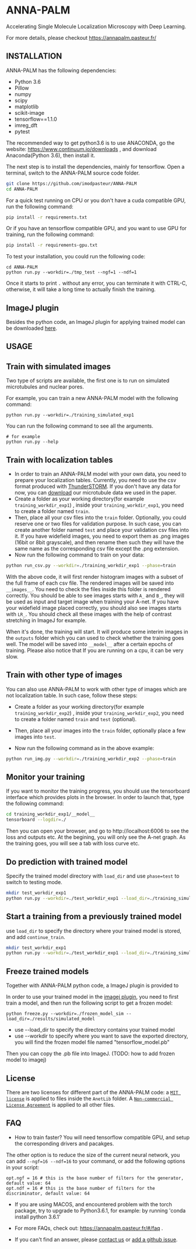 # ANNA-PALM

Accelerating Single Molecule Localization Microscopy with Deep Learning.

For more details, please checkout https://annapalm.pasteur.fr/

## INSTALLATION

ANNA-PALM has the following dependencies:
 * Python 3.6
 * Pillow
 * numpy
 * scipy
 * matplotlib
 * scikit-image
 * tensorflow==1.1.0
 * imreg_dft
 * pytest

The recommended way to get python3.6 is to use ANACONDA, go the website: https://www.continuum.io/downloads ,
and download Anaconda(Python 3.6), then install it.

The next step is to install the dependencies, mainly for tensorflow.
Open a terminal, switch to the ANNA-PALM source code folder.
```bash
git clone https://github.com/imodpasteur/ANNA-PALM
cd ANNA-PALM
```

For a quick test running on CPU or you don't have a cuda compatible GPU, run the following command:
```bash
pip install -r requirements.txt
```

Or if you have an tensorflow compatible GPU, and you want to use GPU for training, run the following command:
```bash
pip install -r requirements-gpu.txt
```

To test your installation, you could run the following code:
```
cd ANNA-PALM
python run.py --workdir=./tmp_test --ngf=1 --ndf=1
```
Once it starts to print `.` without any error, you can terminate it with CTRL-C, otherwise, it will take a long time to actually finish the training.

## ImageJ plugin
Besides the python code, an ImageJ plugin for applying trained model can be downloaded [here](https://s3.eu-west-2.amazonaws.com/anna-palm-model/ANNA_PALM_Process-latest.jar).

## USAGE

## Train with simulated images

Two type of scripts are available, the first one is to run on simulated microtubules and nuclear pores.

For example, you can train a new ANNA-PALM model with the following command:
```
python run.py --workdir=./training_simulated_exp1
```

You can run the following command to see all the arguments.
```
# for example
python run.py --help
```

## Train with localization tables
 * In order to train an ANNA-PALM model with your own data, you need to prepare your localization tables. Currently, you need to use the csv format produced with [ThunderSTORM](https://github.com/zitmen/thunderstorm). If you don't have any data for now, you can [download](https://www.dropbox.com/sh/lwl1l3tdtzdr1re/AACmm8hRYszNVXwI0gqIeaoLa?dl=0) our microtubule data we used in the paper.
 * Create a folder as your working directory(for example `training_workdir_exp1`) , inside your `training_workdir_exp1`, you need to create a folder named `train`.
 * Then, place all your csv files into the `train` folder. Optionally, you could reserve one or two files for validation purpose. In such case, you can create another folder named `test` and place your validation csv files into it. If you have widefield images, you need to export them as .png images (16bit or 8bit grayscale), and then rename then such they will have the same name as the corresponding csv file except the .png extension.
 * Now run the following command to train on your data:

```bash
python run_csv.py --workdir=./training_workdir_exp1 --phase=train
```

With the above code, it will first render histogram images with a subset of the full frame of each csv file. The rendered images will be saved into `__images__`. You need to check the files inside this folder is rendered correctly. You should be able to see images starts with `A_` and `B_`, they will be used as input and target image when training your A-net. If you have your widefield image placed correctly, you should also see images starts with `LR_`. You should check all these images with the help of contrast stretching in ImageJ for example.

When it's done, the training will start. It will produce some interim images in the `outputs` folder which you can used to check whether the training goes well. The model will be saved into `__model__` after a certain epochs of training. Please also notice that If you are running on a cpu, it can be very slow.

## Train with other type of images
You can also use ANNA-PALM to work with other type of images which are not localization table. In such case, follow these steps:
  * Create a folder as your working directory(for example `training_workdir_exp2`) , inside your `training_workdir_exp2`, you need to create a folder named `train` and `test` (optional).
  * Then, place all your images into the `train` folder, optionally place a few images into `test`.

  * Now run the following command as in the above example:
  ```bash
  python run_img.py --workdir=./training_workdir_exp2 --phase=train
  ```

## Monitor your training
If you want to monitor the training progress, you should use the tensorboard interface which provides plots in the browser. In order to launch that, type the following command:
```bash
cd training_workdir_exp1/__model__
tensorboard --logdir=./
```
Then you can open your browser, and go to http://localhost:6006 to see the loss and outputs etc. At the begining, you will only see the A-net graph. As the training goes, you will see a tab with loss curve etc.


## Do prediction with trained model
Specify the trained model directory with `load_dir` and use `phase=test` to switch to testing mode.

```bash
mkdir test_workdir_exp1
python run.py --workdir=./test_workdir_exp1 --load_dir=./training_simulated_exp1 --phase=test
```

## Start a training from a previously trained model
use `load_dir` to specify the directory where your trained model is stored, and add `continue_train`.

```bash
mkdir test_workdir_exp1
python run.py --workdir=./test_workdir_exp1 --load_dir=./training_simulated_exp1 --continue_train --phase=train
```

## Freeze trained models
Together with ANNA-PALM python code, a ImageJ plugin is provided to

In order to use your trained model in the [imagej plugin](https://s3.eu-west-2.amazonaws.com/anna-palm-model/ANNA_PALM_Process-latest.jar), you need to first train a model, and then run the following script to get a frozen model:
```
python freeze.py --workdir=./frozen_model_sim --load_dir=./results/simulated_model
```
 * use --load_dir to specify the directory contains your trained model
 * use --workdir to specify where you want to save the exported directory, you will find the frozen model file named "tensorflow_model.pb"

Then you can copy the .pb file into ImageJ.
(TODO: how to add frozen model to imagej)

## License
There are two licenses for different part of the ANNA-PALM code: a [`MIT license`](https://github.com/imodpasteur/ANNA-PALM/blob/master/AnetLib/LICENSE) is applied to files inside the `AnetLib` folder. A [`Non-commercial License Agreement`](https://github.com/imodpasteur/ANNA-PALM/blob/master/license.pdf) is applied to all other files.

## FAQ
* How to train faster?
You will need tensorflow compatible GPU, and setup the corresponding drivers and pacakges.

The other option is to reduce the size of the current neural network, you can add `--ngf=16 --ndf=16` to your command, or add the following options in your script:
```
opt.ngf = 16 # this is the base number of filters for the generator, default value: 64
opt.ndf = 16 # this is the base number of filters for the discriminator, default value: 64
```

* If you are using MACOS, and encountered problem with the torch package, try to upgrade to Python3.6.1, for example: by running 'conda install python 3.6.1'

* For more FAQs, check out: https://annapalm.pasteur.fr/#/faq .

* If you can't find an answer, please [contact us](https://oeway.typeform.com/to/qyJOIy) or [add a github issue](https://github.com/imodpasteur/ANNA-PALM/issues).
